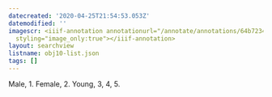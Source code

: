 ```yaml
---
datecreated: '2020-04-25T21:54:53.053Z'
datemodified: ''
imagescr: <iiif-annotation annotationurl="/annotate/annotations/64b7234a-873f-11ea-a57e-5254008afee6.json"
  styling="image_only:true"></iiif-annotation>
layout: searchview
listname: obj10-list.json
tags: []
---
```

Male, 1. Female, 2. Young, 3, 4, 5.
